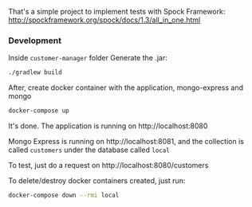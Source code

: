 That's a simple project to implement tests with Spock Framework: http://spockframework.org/spock/docs/1.3/all_in_one.html

### Development
Inside `customer-manager` folder
Generate the .jar:
```sh
./gradlew build
```

After, create docker container with the application, mongo-express and mongo
```sh
docker-compose up
```
It's done. The application is running on http://localhost:8080

Mongo Express is running on http://localhost:8081, and the collection is called `customers` under the database called `local`

To test, just do a request on http://localhost:8080/customers

To delete/destroy docker containers created, just run:
```sh
docker-compose down --rmi local
```